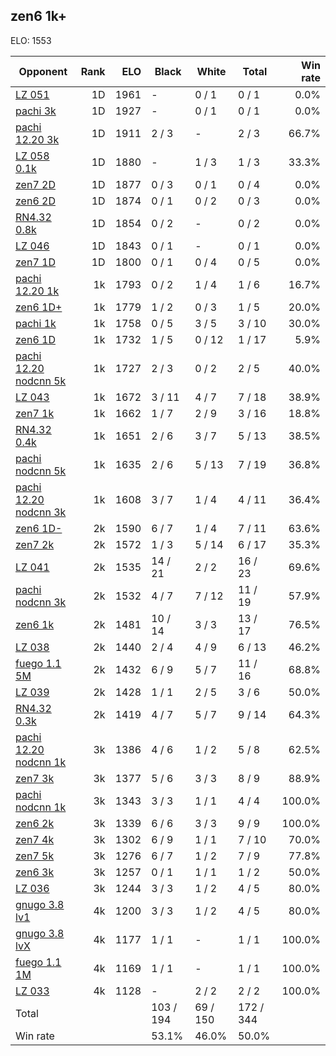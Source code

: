 ## zen6 1k+ ##

ELO: 1553

Opponent | Rank | ELO | Black | White | Total | Win rate
---------|-----:|----:|-------|-------|-------|-------:
[LZ 051](LZ%20051.md) | 1D | 1961 | - | 0 / 1 | 0 / 1 | 0.0%
[pachi 3k](pachi%203k.md) | 1D | 1927 | - | 0 / 1 | 0 / 1 | 0.0%
[pachi 12.20 3k](pachi%2012.20%203k.md) | 1D | 1911 | 2 / 3 | - | 2 / 3 | 66.7%
[LZ 058 0.1k](LZ%20058%200.1k.md) | 1D | 1880 | - | 1 / 3 | 1 / 3 | 33.3%
[zen7 2D](zen7%202D.md) | 1D | 1877 | 0 / 3 | 0 / 1 | 0 / 4 | 0.0%
[zen6 2D](zen6%202D.md) | 1D | 1874 | 0 / 1 | 0 / 2 | 0 / 3 | 0.0%
[RN4.32 0.8k](RN4.32%200.8k.md) | 1D | 1854 | 0 / 2 | - | 0 / 2 | 0.0%
[LZ 046](LZ%20046.md) | 1D | 1843 | 0 / 1 | - | 0 / 1 | 0.0%
[zen7 1D](zen7%201D.md) | 1D | 1800 | 0 / 1 | 0 / 4 | 0 / 5 | 0.0%
[pachi 12.20 1k](pachi%2012.20%201k.md) | 1k | 1793 | 0 / 2 | 1 / 4 | 1 / 6 | 16.7%
[zen6 1D+](zen6%201D+.md) | 1k | 1779 | 1 / 2 | 0 / 3 | 1 / 5 | 20.0%
[pachi 1k](pachi%201k.md) | 1k | 1758 | 0 / 5 | 3 / 5 | 3 / 10 | 30.0%
[zen6 1D](zen6%201D.md) | 1k | 1732 | 1 / 5 | 0 / 12 | 1 / 17 | 5.9%
[pachi 12.20 nodcnn 5k](pachi%2012.20%20nodcnn%205k.md) | 1k | 1727 | 2 / 3 | 0 / 2 | 2 / 5 | 40.0%
[LZ 043](LZ%20043.md) | 1k | 1672 | 3 / 11 | 4 / 7 | 7 / 18 | 38.9%
[zen7 1k](zen7%201k.md) | 1k | 1662 | 1 / 7 | 2 / 9 | 3 / 16 | 18.8%
[RN4.32 0.4k](RN4.32%200.4k.md) | 1k | 1651 | 2 / 6 | 3 / 7 | 5 / 13 | 38.5%
[pachi nodcnn 5k](pachi%20nodcnn%205k.md) | 1k | 1635 | 2 / 6 | 5 / 13 | 7 / 19 | 36.8%
[pachi 12.20 nodcnn 3k](pachi%2012.20%20nodcnn%203k.md) | 1k | 1608 | 3 / 7 | 1 / 4 | 4 / 11 | 36.4%
[zen6 1D-](zen6%201D-.md) | 2k | 1590 | 6 / 7 | 1 / 4 | 7 / 11 | 63.6%
[zen7 2k](zen7%202k.md) | 2k | 1572 | 1 / 3 | 5 / 14 | 6 / 17 | 35.3%
[LZ 041](LZ%20041.md) | 2k | 1535 | 14 / 21 | 2 / 2 | 16 / 23 | 69.6%
[pachi nodcnn 3k](pachi%20nodcnn%203k.md) | 2k | 1532 | 4 / 7 | 7 / 12 | 11 / 19 | 57.9%
[zen6 1k](zen6%201k.md) | 2k | 1481 | 10 / 14 | 3 / 3 | 13 / 17 | 76.5%
[LZ 038](LZ%20038.md) | 2k | 1440 | 2 / 4 | 4 / 9 | 6 / 13 | 46.2%
[fuego 1.1 5M](fuego%201.1%205M.md) | 2k | 1432 | 6 / 9 | 5 / 7 | 11 / 16 | 68.8%
[LZ 039](LZ%20039.md) | 2k | 1428 | 1 / 1 | 2 / 5 | 3 / 6 | 50.0%
[RN4.32 0.3k](RN4.32%200.3k.md) | 2k | 1419 | 4 / 7 | 5 / 7 | 9 / 14 | 64.3%
[pachi 12.20 nodcnn 1k](pachi%2012.20%20nodcnn%201k.md) | 3k | 1386 | 4 / 6 | 1 / 2 | 5 / 8 | 62.5%
[zen7 3k](zen7%203k.md) | 3k | 1377 | 5 / 6 | 3 / 3 | 8 / 9 | 88.9%
[pachi nodcnn 1k](pachi%20nodcnn%201k.md) | 3k | 1343 | 3 / 3 | 1 / 1 | 4 / 4 | 100.0%
[zen6 2k](zen6%202k.md) | 3k | 1339 | 6 / 6 | 3 / 3 | 9 / 9 | 100.0%
[zen7 4k](zen7%204k.md) | 3k | 1302 | 6 / 9 | 1 / 1 | 7 / 10 | 70.0%
[zen7 5k](zen7%205k.md) | 3k | 1276 | 6 / 7 | 1 / 2 | 7 / 9 | 77.8%
[zen6 3k](zen6%203k.md) | 3k | 1257 | 0 / 1 | 1 / 1 | 1 / 2 | 50.0%
[LZ 036](LZ%20036.md) | 3k | 1244 | 3 / 3 | 1 / 2 | 4 / 5 | 80.0%
[gnugo 3.8 lv1](gnugo%203.8%20lv1.md) | 4k | 1200 | 3 / 3 | 1 / 2 | 4 / 5 | 80.0%
[gnugo 3.8 lvX](gnugo%203.8%20lvX.md) | 4k | 1177 | 1 / 1 | - | 1 / 1 | 100.0%
[fuego 1.1 1M](fuego%201.1%201M.md) | 4k | 1169 | 1 / 1 | - | 1 / 1 | 100.0%
[LZ 033](LZ%20033.md) | 4k | 1128 | - | 2 / 2 | 2 / 2 | 100.0%
Total | | | 103 / 194 | 69 / 150 | 172 / 344 | 
Win rate| | | 53.1% | 46.0% | 50.0% | 
